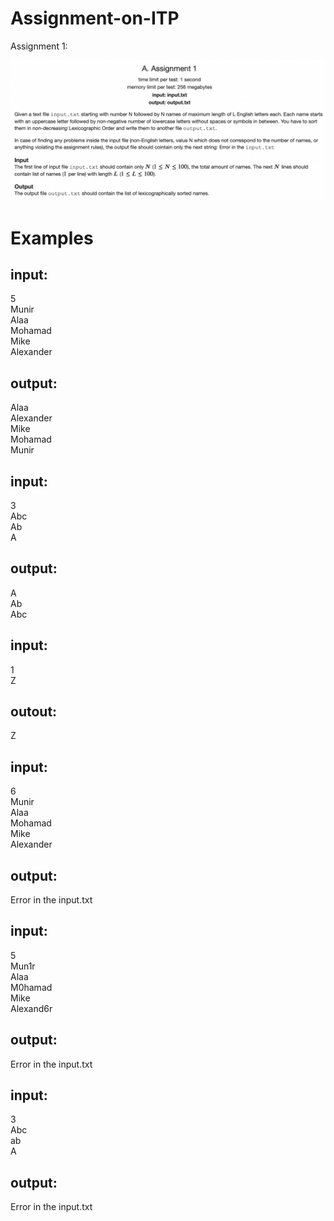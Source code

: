 # Assignment-on-ITP
Assignment 1:

<img src="https://github.com/DeHopen/Assignment-on-ITP/blob/main/Photo/Assignment%201.png" alt=""/>

<h1>Examples</h1>
<h2>input:</h2>

<p>5<br>
Munir<br>
Alaa<br>
Mohamad<br>
Mike<br>
Alexander<br><p>
  
<h2>output:</h2>
<p>Alaa<br>
Alexander<br>
Mike<br>
Mohamad<br>
Munir<br><p>

<h2>input:</h2>
<p>3<br>
Abc<br>
Ab<br>
A<br>
<p>
<h2>output:</h2>
<p>A<br>
Ab<br>
Abc<br>
<p>
<h2>input:</h2>
<p>1<br>
Z<br>
<p>
<h2>outout:</h2>
<p>Z<p>
<h2>input:</h2>
<p>6<br>
Munir<br>
Alaa<br>
Mohamad<br>
Mike<br>
Alexander<br>
<p>
<h2>output:</h2>
<p>Error in the input.txt<p>
<h2>input:</h2>
<p>5<br>
Mun1r<br>
Alaa<br>
M0hamad<br>
Mike<br>
Alexand6r<br>
<p>
<h2>output:</h2>
<p>Error in the input.txt<p>
<h2>input:</h2>
<p>3<br>
Abc<br>
ab<br>
A<br>
<p>
<h2>output:</h2>
<p>Error in the input.txt<p>
<img src="" alt=""/>
<img src="" alt=""/>
<img src="" alt=""/>
<img src="" alt=""/>
<img src="" alt=""/>
<img src="" alt=""/>
<img src="" alt=""/>
<img src="" alt=""/>
<img src="" alt=""/>
